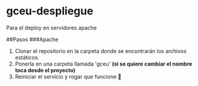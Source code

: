 # gceu-despliegue
Para el  deploy en servidores apache

##Pasos
###Apache 
1. Clonar el repositorio en la carpeta donde se encontrarán los archivos estáticos.
2. Ponerla en una carpeta llamada 'gceu' 
**(si se quiere cambiar el nombre toca desde el proyecto)**
4. Reiniciar el servicio y rogar que funcione 🙏
